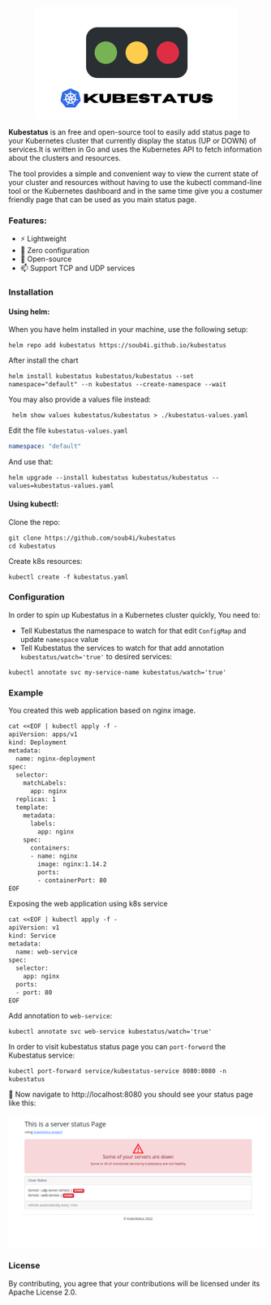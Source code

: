 <p align="center">
  <img src="./Kubestatus-log.png">
</p>


**Kubestatus** is an free and open-source tool to easily add status page to your Kubernetes cluster that currently display the status (UP or DOWN) of services.It is written in Go and uses the Kubernetes API to fetch information about the clusters and resources.

The tool provides a simple and convenient way to view the current state of your cluster and resources without having to use the kubectl command-line tool or the Kubernetes dashboard and in the same time give you a costumer friendly page that can be used as you main status page.



### Features:

- ⚡ Lightweight
- 🔧 Zero configuration
- 📖 Open-source
- 📫 Support TCP and UDP services



### Installation
#### Using helm:

When you have helm installed in your machine, use the following setup:

```console
helm repo add kubestatus https://soub4i.github.io/kubestatus
```
After install the chart

```console
helm install kubestatus kubestatus/kubestatus --set namespace="default" --n kubestatus --create-namespace --wait
```

You may also provide a values file instead:

```conosle
 helm show values kubestatus/kubestatus > ./kubestatus-values.yaml 
```

Edit the file `kubestatus-values.yaml`

```yaml
namespace: "default"
```

And use that:

```console
helm upgrade --install kubestatus kubestatus/kubestatus --values=kubestatus-values.yaml
```
#### Using kubectl:

Clone the repo:

```console
git clone https://github.com/soub4i/kubestatus
cd kubestatus
```
Create k8s resources:

```console
kubectl create -f kubestatus.yaml
```

### Configuration 


In order to spin up Kubestatus in a Kubernetes cluster quickly, You need to:

- Tell Kubestatus the namespace to watch for that edit `ConfigMap` and update `namespace` value
- Tell Kubestatus the services to watch for that add annotation `kubestatus/watch='true'` to desired services:

```console
kubectl annotate svc my-service-name kubestatus/watch='true'
```

### Example 

You created this web application based on nginx image.

```console
cat <<EOF | kubectl apply -f -
apiVersion: apps/v1
kind: Deployment
metadata:
  name: nginx-deployment
spec:
  selector:
    matchLabels:
      app: nginx
  replicas: 1
  template:
    metadata:
      labels:
        app: nginx
    spec:
      containers:
      - name: nginx
        image: nginx:1.14.2
        ports:
        - containerPort: 80
EOF
```

Exposing the web application using k8s service

```console
cat <<EOF | kubectl apply -f -
apiVersion: v1
kind: Service
metadata:
  name: web-service
spec:
  selector:
    app: nginx
  ports:
  - port: 80
EOF
```

Add annotation to `web-service`:

```console
kubectl annotate svc web-service kubestatus/watch='true'
```


In order to visit kubestatus status page you can `port-forword` the Kubestatus service:

```console
kubectl port-forward service/kubestatus-service 8080:8080 -n kubestatus
```

🚀 Now navigate to http://localhost:8080 you should see your status page like this:

![](./screenshot/sc-4.png)

### License

By contributing, you agree that your contributions will be licensed under its Apache License 2.0.